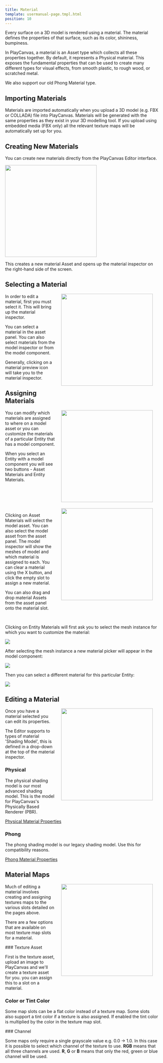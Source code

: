 ```yaml
---
title: Material
template: usermanual-page.tmpl.html
position: 10
---
```


Every surface on a 3D model is rendered using a material. The material defines the properties of that surface, such as its color, shininess, bumpiness.

In PlayCanvas, a material is an Asset type which collects all these properties together. By default, it represents a Physical material. This exposes the fundamental properties that can be used to create many different types for visual effects, from smooth plastic, to rough wood, or scratched metal.

We also support our old Phong Material type.

## Importing Materials

Materials are imported automatically when you upload a 3D model (e.g. FBX or COLLADA) file into PlayCanvas. Materials will be generated with the same properties as they exist in your 3D modelling tool. If you upload using embedded media (FBX only) all the relevant texture maps will be automatically set up for you.

## Creating New Materials

You can create new materials directly from the PlayCanvas Editor interface.

<img src="/images/user-manual/assets/materials/create-asset-menu.jpg" style="width: 300px;" />

This creates a new material Asset and opens up the material inspector on the right-hand side of the screen.

## Selecting a Material

<img src="/images/user-manual/assets/materials/model-inspector-simple.jpg" style="width: 300px; float:right; padding: 20px; padding-top: 0px;" />

In order to edit a material, first you must select it. This will bring up the material inspector.

You can select a material in the asset panel. You can also select materials from the model inspector or from the model component.

Generally, clicking on a material preview icon will take you to the material inspector.

## Assigning Materials

<img src="/images/user-manual/assets/materials/model.png" style="width: 300px; float: right; padding: 20px; padding-top: 0px;" />

You can modify which materials are assigned to where on a model asset or you can customize the materials of a particular Entity that has a model component.

When you select an Entity with a model component you will see two buttons - Asset Materials and Entity Materials.

<br style="clear:both;" />

<img src="/images/user-manual/assets/materials/model-inspector-free-slot.jpg" style="width: 300px; float: right; padding: 20px; padding-top: 0px;" />

Clicking on Asset Materials will select the model asset. You can also select the model asset from the asset panel. The model inspector will show the meshes of model and which material is assigned to each. You can clear a material using the X button, and click the empty slot to assign a new material.

You can also drag and drop material Assets from the asset panel onto the material slot.

<br style="clear:both;" />

Clicking on Entity Materials will first ask you to select the mesh instance for which you want to customize the material:

<img src="/images/user-manual/assets/materials/select.png" style="max-width: 100%" />

After selecting the mesh instance a new material picker will appear in the model component:

<img src="/images/user-manual/assets/materials/selected.png" style="max-width: 100%" />

Then you can select a different material for this particular Entity:

<img src="/images/user-manual/assets/materials/overridden.png" style="max-width: 100%" />

<br style="clear:both;" />

## Editing a Material

<img src="/images/user-manual/assets/materials/material-inspector.jpg" style="width: 300px; float: right; padding: 20px; padding-top: 0px;" />

Once you have a material selected you can edit its properties.

The Editor supports to types of material 'Shading Model', this is defined in a drop-down at the top of the material inspector.

### Physical

The physical shading model is our most advanced shading model. This is the model for PlayCanvas's Physically Based Renderer (PBR).

[Physical Material Properties][1]

### Phong

The phong shading model is our legacy shading model. Use this for compatibility reasons.

[Phong Material Properties][2]

## Material Maps

<img src="/images/user-manual/assets/materials/material-map-slot.jpg" style="width: 300px; float: right; padding: 20px; padding-top: 0px;" />

Much of editing a material involves creating and assigning textures maps to the various slots detailed on the pages above.

There are a few options that are available on most texture map slots for a material.

### Texture Asset

First is the texture asset, upload an image to PlayCanvas and we'll create a texture asset for you. you can assign this to a slot on a material.

### Color or Tint Color

Some map slots can be a flat color instead of a texture map. Some slots also support a tint color if a texture is also assigned. If enabled the tint color is multiplied by the color in the texture map slot.

### Channel

Some maps only require a single grayscale value e.g. 0.0 -> 1.0. In this case it is possible to select which channel of the texture to use. **RGB** means that all three channels are used. **R**, **G** or **B** means that only the red, green or blue channel will be used.

[1]: /user-manual/assets/materials/physical-material
[2]: /user-manual/assets/materials/phong-material

